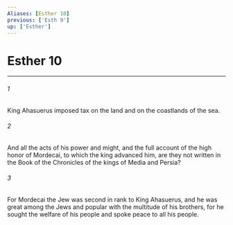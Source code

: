 ```yaml
---
Aliases: [Esther 10]
previous: ['Esth 9']
up: ['Esther']
---
```

# Esther 10
***



###### 1 
King Ahasuerus imposed tax on the land and on the coastlands of the sea. 

###### 2 
And all the acts of his power and might, and the full account of the high honor of Mordecai, to which the king advanced him, are they not written in the Book of the Chronicles of the kings of Media and Persia? 

###### 3 
For Mordecai the Jew was second in rank to King Ahasuerus, and he was great among the Jews and popular with the multitude of his brothers, for he sought the welfare of his people and spoke peace to all his people.
